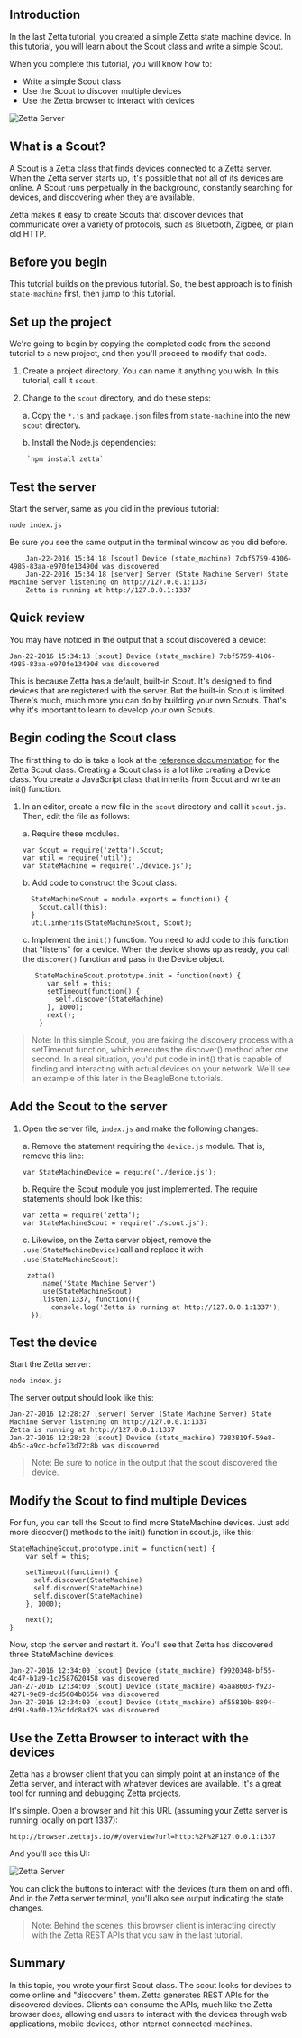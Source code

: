 ## Introduction

In the last Zetta tutorial, you created a simple Zetta state machine device. In this tutorial, you will learn about the Scout class and write a simple Scout. 

When you complete this tutorial, you will know how to:

* Write a simple Scout class
* Use the Scout to discover multiple devices 
* Use the Zetta browser to interact with devices

![Zetta Server](https://github.com/WWitman/zettajs-tutorials/blob/master/images/zetta-scout.png)

## What is a Scout?

A Scout is a Zetta class that finds devices connected to a Zetta server. When the Zetta server starts up, it's possible that not all of its devices are online. A Scout runs perpetually in the background, constantly searching for devices, and discovering when they are available. 

Zetta makes it easy to create Scouts that discover devices that communicate over a variety of protocols, such as Bluetooth, Zigbee, or plain old HTTP. 

## Before you begin

This tutorial builds on the previous tutorial. So, the best approach is to finish `state-machine` first, then jump to this tutorial.  

## Set up the project

We're going to begin by copying the completed code from the second tutorial to a new project, and then you'll proceed to modify that code.

1. Create a project directory. You can name it anything you wish. In this tutorial, call it `scout`. 

2. Change to the `scout` directory, and do these steps:

    a. Copy the `*.js` and `package.json` files from `state-machine` into the new `scout` directory. 

    b. Install the Node.js dependencies:

        `npm install zetta`


## Test the server

Start the server, same as you did in the previous tutorial:

`node index.js`

Be sure you see the same output in the terminal window as you did before. 

```
    Jan-22-2016 15:34:18 [scout] Device (state_machine) 7cbf5759-4106-4985-83aa-e970fe13490d was discovered
    Jan-22-2016 15:34:18 [server] Server (State Machine Server) State Machine Server listening on http://127.0.0.1:1337
    Zetta is running at http://127.0.0.1:1337
```


## Quick review

You may have noticed in the output that a scout discovered a device:

```
Jan-22-2016 15:34:18 [scout] Device (state_machine) 7cbf5759-4106-4985-83aa-e970fe13490d was discovered
```

This is because Zetta has a default, built-in Scout. It's designed to find devices that are registered with the server. But the built-in Scout is limited. There's much, much more you can do by building your own Scouts. That's why it's important to learn to develop your own Scouts.

## Begin coding the Scout class

The first thing to do is take a look at the [reference documentation](https://github.com/zettajs/zetta/wiki/Scout) for the Zetta Scout class. Creating a Scout class is a lot like creating a Device class. You create a JavaScript class that inherits from Scout and write an init() function. 

1. In an editor, create a new file in the `scout` directory and call it `scout.js`. Then, edit the file as follows:

    a. Require these modules. 

      ```
      var Scout = require('zetta').Scout;
      var util = require('util');
      var StateMachine = require('./device.js');
      ```

    b. Add code to construct the Scout class:

      ```
        StateMachineScout = module.exports = function() {
          Scout.call(this);
        }
        util.inherits(StateMachineScout, Scout);
      ```

    c. Implement the `init()` function. You need to add code to this function that "listens" for a device. When the device shows up as ready, you call the `discover()` function and pass in the Device object. 

    ```
       StateMachineScout.prototype.init = function(next) {
          var self = this;
          setTimeout(function() {
            self.discover(StateMachine)
          }, 1000);
          next();
        }
    ```

>Note: In this simple Scout, you are faking the discovery process with a setTimeout function, which executes the discover() method after one second. In a real situation, you'd put code in init() that is capable of finding and interacting with actual devices on your network. We'll see an example of this later in the BeagleBone tutorials. 

## Add the Scout to the server

1. Open the server file, `index.js` and make the following changes:

    a. Remove the statement requiring the `device.js` module. That is, remove this line:

     `var StateMachineDevice = require('./device.js');`

    b. Require the Scout module you just implemented. The require statements should look like this:
    ```
    var zetta = require('zetta');
    var StateMachineScout = require('./scout.js');
    ```

    c. Likewise, on the Zetta server object, remove the `.use(StateMachineDevice)`call and replace it with `.use(StateMachineScout)`:

    ```
     zetta()
        .name('State Machine Server')
        .use(StateMachineScout)
        .listen(1337, function(){
           console.log('Zetta is running at http://127.0.0.1:1337');
      });
    ```

## Test the device

Start the Zetta server: 

`node index.js`

The server output should look like this:  

```
Jan-27-2016 12:28:27 [server] Server (State Machine Server) State Machine Server listening on http://127.0.0.1:1337
Zetta is running at http://127.0.0.1:1337
Jan-27-2016 12:28:28 [scout] Device (state_machine) 7983819f-59e8-4b5c-a9cc-bcfe73d72c8b was discovered
```

>Note: Be sure to notice in the output that the scout discovered the device.

## Modify the Scout to find multiple Devices

For fun, you can tell the Scout to find more StateMachine devices. Just add more discover() methods to the init() function in scout.js, like this:

```
StateMachineScout.prototype.init = function(next) {
    var self = this;

    setTimeout(function() {
      self.discover(StateMachine)
      self.discover(StateMachine)
      self.discover(StateMachine)
    }, 1000);

    next();
}
```

Now, stop the server and restart it. You'll see that Zetta has discovered three StateMachine devices.

```
Jan-27-2016 12:34:00 [scout] Device (state_machine) f9920348-bf55-4c47-b1a9-1c2587620458 was discovered
Jan-27-2016 12:34:00 [scout] Device (state_machine) 45aa8603-f923-4271-9e89-dcd5684b0656 was discovered
Jan-27-2016 12:34:00 [scout] Device (state_machine) af55810b-8894-4d91-9af0-126cfdc8ad25 was discovered
```


## Use the Zetta Browser to interact with the devices

Zetta has a browser client that you can simply point at an instance of the Zetta server, and interact with whatever devices are available. It's a great tool for running and debugging Zetta projects. 

It's simple. Open a browser and hit this URL (assuming your Zetta server is running locally on port 1337):

`http://browser.zettajs.io/#/overview?url=http:%2F%2F127.0.0.1:1337`

And you'll see this UI:

![Zetta Server](https://github.com/WWitman/zettajs-tutorials/blob/master/images/zetta-browser.png)

You can click the buttons to interact with the devices (turn them on and off). And in the Zetta server terminal, you'll also see output indicating the state changes. 

>Note: Behind the scenes, this browser client is interacting directly with the Zetta REST APIs that you saw in the last tutorial. 

## Summary

In this topic, you wrote your first Scout class. The scout looks for devices to come online and "discovers" them. Zetta generates REST APIs for the discovered devices. Clients can consume the APIs, much like the Zetta browser does, allowing end users to interact with the devices through web applications, mobile devices, other internet connected machines. 





